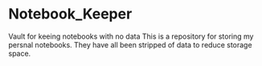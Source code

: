 # Notebook_Keeper
Vault for keeing notebooks with no data
This is a repository for storing my persnal notebooks.  They have all been stripped of data to reduce storage space.
